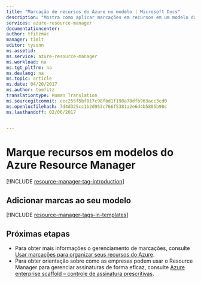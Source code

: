 ```yaml
---
title: "Marcação de recursos do Azure no modelo | Microsoft Docs"
description: "Mostra como aplicar marcações em recursos em um modelo do Azure Resource Manager"
services: azure-resource-manager
documentationcenter: 
author: tfitzmac
manager: timlt
editor: tysonn
ms.assetid: 
ms.service: azure-resource-manager
ms.workload: na
ms.tgt_pltfrm: na
ms.devlang: na
ms.topic: article
ms.date: 04/20/2017
ms.author: tomfitz
translationtype: Human Translation
ms.sourcegitcommit: cec255f5bf017c98fbd1f198a78dfb963acc3cd0
ms.openlocfilehash: 7d4d325cc1b2d953c766f5381a2e6d4b5805b90c
ms.lasthandoff: 02/06/2017


---
```

# <a name="tag-resources-in-azure-resource-manager-templates"></a>Marque recursos em modelos do Azure Resource Manager
[!INCLUDE [resource-manager-tag-introduction](../../includes/resource-manager-tag-introduction.md)]

## <a name="add-tags-to-your-template"></a>Adicionar marcas ao seu modelo

[!INCLUDE [resource-manager-tags-in-templates](../../includes/resource-manager-tags-in-templates.md)]

## <a name="next-steps"></a>Próximas etapas
* Para obter mais informações o gerenciamento de marcações, consulte [Usar marcações para organizar seus recursos do Azure](resource-group-using-tags.md).
* Para obter orientação sobre como as empresas podem usar o Resource Manager para gerenciar assinaturas de forma eficaz, consulte [Azure enterprise scaffold – controle de assinatura prescritivas](resource-manager-subscription-governance.md).


